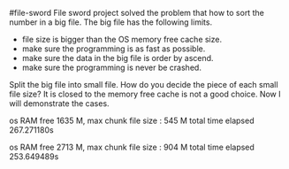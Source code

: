 #file-sword
File sword project solved the problem that how to sort the number in a big file. The big file has the following limits.

- file size is bigger than the OS memory free cache size.
- make sure the programming is as fast as possible.
- make sure the data in the big file is order by ascend.
- make sure the programming is never be crashed.


Split the big file into small file. How do you decide the piece of each small file size?
It is closed to the memory free cache is not a good choice. Now I will demonstrate the cases.

os RAM free  1635 M, max chunk file size : 545 M
total time elapsed 267.271180s

os RAM free  2713 M, max chunk file size : 904 M
total time elapsed 253.649489s